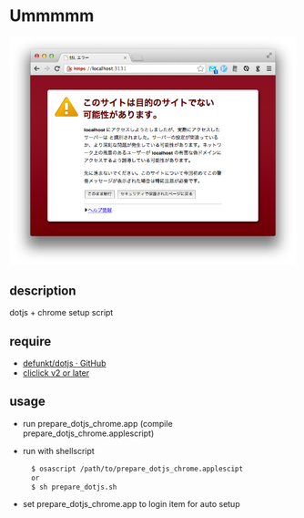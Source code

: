 # Ummmmm

![Localhostssl](localhostssl.png)

## description

dotjs + chrome setup script

## require

* [defunkt/dotjs · GitHub](https://github.com/defunkt/dotjs)
* [cliclick v2 or later](http://www.bluem.net/de/mac/cliclick/)

## usage

* run prepare\_dotjs\_chrome.app (compile prepare\_dotjs\_chrome.applescript)
* run with shellscript


        $ osascript /path/to/prepare_dotjs_chrome.applescipt
        or 
        $ sh prepare_dotjs.sh
    
* set prepare\_dotjs\_chrome.app to login item for auto setup